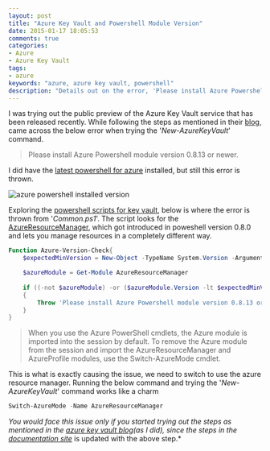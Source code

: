 ```yaml
---
layout: post
title: "Azure Key Vault and Powershell Module Version"
date: 2015-01-17 18:05:53 
comments: true
categories:
- Azure
- Azure Key Vault
tags: 
- azure
keywords: "azure, azure key vault, powershell"
description: "Details out on the error, 'Please install Azure Powershell module version 0.8.13 or newer.' when trying Azure Key vault."
---
```


I was trying out the public preview of the  Azure Key Vault service that has been released recently. While following the steps as mentioned in their [blog](http://blogs.technet.com/b/kv/archive/2015/01/08/azure-key-vault-making-the-cloud-safer.aspx), came across the below error when trying the '*New-AzureKeyVault*' command.

> Please install Azure Powershell module version 0.8.13 or newer.

I did have the [latest powershell for azure](http://azure.microsoft.com/en-us/documentation/articles/install-configure-powershell/#Install) installed, but still this error is thrown. 

<img class="center" alt="azure powershell installed version" src="{{ site.images_root}}/azure_powershell_installed.png" />

Exploring the [powershell scripts for key vault](http://msdn.microsoft.com/library/dn868052.aspx), below is where the error is thrown from '*Common.ps1*'. The script looks for the [AzureResourceManager](http://msdn.microsoft.com/en-us/library/dn654592.aspx), which got introduced in poweshell version 0.8.0 and lets you manage resources in a completely different way. 
``` powershell
Function Azure-Version-Check{
    $expectedMinVersion = New-Object -TypeName System.Version -ArgumentList "0.8.13"

    $azureModule = Get-Module AzureResourceManager
            
    if ((-not $azureModule) -or ($azureModule.Version -lt $expectedMinVersion))
    {
        Throw 'Please install Azure Powershell module version 0.8.13 or newer.'
    }    
}
```

> When you use the Azure PowerShell cmdlets, the Azure module is imported into the session by default. To remove the Azure module from the session and import the AzureResourceManager and AzureProfile modules, use the Switch-AzureMode cmdlet. 

This is what is exactly causing the issue, we need to switch to use the azure resource manager. Running the below command and trying the '*New-AzureKeyVault*' command works like a charm

``` powershell
Switch-AzureMode -Name AzureResourceManager
```

*You would face this issue only if you started trying out the steps as mentioned in the [azure key vault blog](http://blogs.technet.com/b/kv/archive/2015/01/09/azure-key-vault-step-by-step.aspx)(as I did), since the steps in the [documentation site](http://azure.microsoft.com/en-us/documentation/articles/key-vault-get-started/)* is updated with the above step.*  

